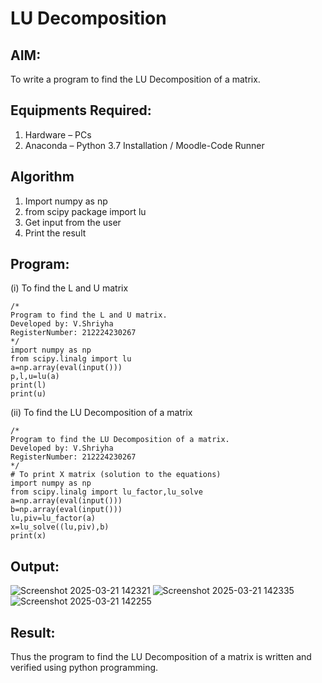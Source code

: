 # LU Decomposition 

## AIM:
To write a program to find the LU Decomposition of a matrix.

## Equipments Required:
1. Hardware – PCs
2. Anaconda – Python 3.7 Installation / Moodle-Code Runner

## Algorithm
1. Import numpy as np
2. from scipy package import lu
3. Get input from the user
4. Print the result

## Program:
(i) To find the L and U matrix
```
/*
Program to find the L and U matrix.
Developed by: V.Shriyha
RegisterNumber: 212224230267
*/
import numpy as np
from scipy.linalg import lu
a=np.array(eval(input()))
p,l,u=lu(a)
print(l)
print(u)
```
(ii) To find the LU Decomposition of a matrix
```
/*
Program to find the LU Decomposition of a matrix.
Developed by: V.Shriyha
RegisterNumber: 212224230267
*/
# To print X matrix (solution to the equations)
import numpy as np
from scipy.linalg import lu_factor,lu_solve
a=np.array(eval(input()))
b=np.array(eval(input()))
lu,piv=lu_factor(a)
x=lu_solve((lu,piv),b)
print(x)
```

## Output:

![Screenshot 2025-03-21 142321](https://github.com/user-attachments/assets/57bfce9c-97e2-4919-95bd-5ae87bed9a7c)
![Screenshot 2025-03-21 142335](https://github.com/user-attachments/assets/57b8a01d-fa30-4df5-8751-ca49d62d3f94)
![Screenshot 2025-03-21 142255](https://github.com/user-attachments/assets/abd14f4d-72ee-4294-8b44-583ea6587d35)


## Result:
Thus the program to find the LU Decomposition of a matrix is written and verified using python programming.

